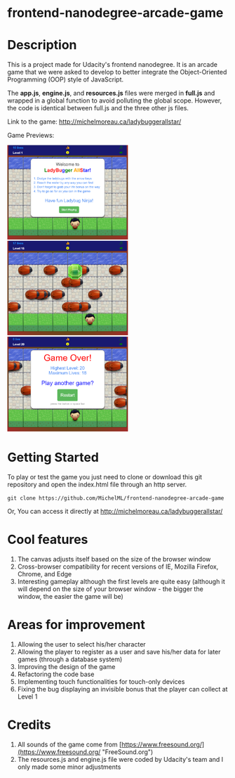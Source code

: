 frontend-nanodegree-arcade-game
===============================

# Description
This is a project made for Udacity's frontend nanodegree. It is an arcade game that we were asked to develop to better integrate the Object-Oriented Programming (OOP) style of JavaScript. 
  
The __app.js__, __engine.js__, and __resources.js__ files were merged in __full.js__ and wrapped in a global function to avoid polluting the global scope. However, the code is identical between full.js and the three other js files.  

Link to the game: <a href="http://michelmoreau.ca/ladybuggerallstar/" target="_blank">http://michelmoreau.ca/ladybuggerallstar/</a>
  
Game Previews:
  
<img src="./preview1.png" alt="Game Intro" width=275 style="display:inline"/>
<img src="./preview2.png" alt="Game In Action" width=275 style="display:inline"/>
<img src="./preview3.png" alt="Game Over" width=275 style="display:inline"/>

# Getting Started
To play or test the game you just need to clone or download this git repository and open the index.html file through an http server.

``` 
git clone https://github.com/MichelML/frontend-nanodegree-arcade-game
```

Or, You can access it directly at <a href="http://michelmoreau.ca/ladybuggerallstar/" target="_blank">http://michelmoreau.ca/ladybuggerallstar/</a>

# Cool features
1. The canvas adjusts itself based on the size of the browser window
2. Cross-browser compatibility for recent versions of IE, Mozilla Firefox, Chrome, and Edge
3. Interesting gameplay although the first levels are quite easy (although it will depend on the size of your browser window - the bigger the window, the easier the game will be)  

# Areas for improvement
1. Allowing the user to select his/her character  
2. Allowing the player to register as a user and save his/her data for later games (through a database system)
3. Improving the design of the game  
4. Refactoring the code base
5. Implementing touch functionalities for touch-only devices  
6. Fixing the bug displaying an invisible bonus that the player can collect at Level 1

# Credits
1. All sounds of the game come from [https://www.freesound.org/](https://www.freesound.org/ "FreeSound.org")
2. The resources.js and engine.js file were coded by Udacity's team and I only made some minor adjustments 